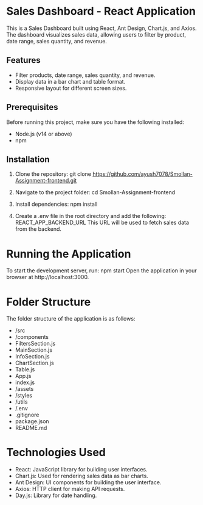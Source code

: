# Sales Dashboard - React Application
This is a Sales Dashboard built using React, Ant Design, Chart.js, and Axios. The dashboard visualizes sales data, allowing users to filter by product, date range, sales quantity, and revenue.

## Features
- Filter products, date range, sales quantity, and revenue.
- Display data in a bar chart and table format.
- Responsive layout for different screen sizes.

## Prerequisites
Before running this project, make sure you have the following installed:
- Node.js (v14 or above)
- npm 

## Installation

1. Clone the repository:
   git clone https://github.com/ayush7078/Smollan-Assignment-frontend.git

2. Navigate to the project folder:
cd Smollan-Assignment-frontend

3. Install dependencies:
 npm install

4. Create a .env file in the root directory and add the following:
REACT_APP_BACKEND_URL
This URL will be used to fetch sales data from the backend.

# Running the Application
To start the development server, run:
npm start
Open the application in your browser at http://localhost:3000.

# Folder Structure
The folder structure of the application is as follows:

- /src
-  /components
-    FiltersSection.js
-    MainSection.js
-    InfoSection.js
-    ChartSection.js
-    Table.js
-  App.js
-  index.js
-  /assets
-  /styles
-  /utils
- /.env
- .gitignore
- package.json
- README.md

# Technologies Used
- React: JavaScript library for building user interfaces.
- Chart.js: Used for rendering sales data as bar charts.
- Ant Design: UI components for building the user interface.
- Axios: HTTP client for making API requests.
- Day.js: Library for date handling.
